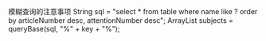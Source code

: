 模糊查询的注意事项
String sql = "select * from table where name like ? order by articleNumber desc, attentionNumber desc";
ArrayList<Subject> subjects = queryBase(sql, "%" + key + "%");
